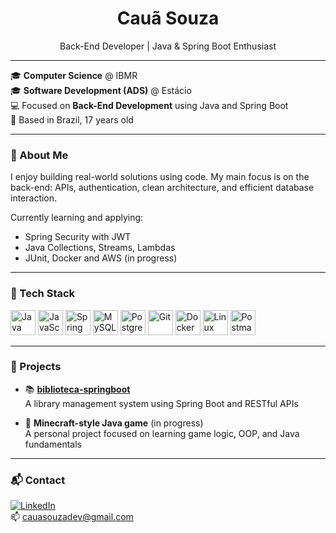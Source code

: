 <h1 align="center">Cauã Souza</h1>
<p align="center">
  Back-End Developer | Java & Spring Boot Enthusiast
</p>

---

🎓 **Computer Science** @ IBMR  
🎓 **Software Development (ADS)** @ Estácio  
💻 Focused on **Back-End Development** using Java and Spring Boot  
📍 Based in Brazil, 17 years old

---

### 🚀 About Me

I enjoy building real-world solutions using code. My main focus is on the back-end: APIs, authentication, clean architecture, and efficient database interaction.

Currently learning and applying:

- Spring Security with JWT  
- Java Collections, Streams, Lambdas  
- JUnit, Docker and AWS (in progress)

---

### 🧰 Tech Stack

<p align="left">
  <!-- Languages -->
  <img src="https://cdn.jsdelivr.net/gh/devicons/devicon/icons/java/java-original.svg" height="40" alt="Java"/>
  <img src="https://cdn.jsdelivr.net/gh/devicons/devicon/icons/javascript/javascript-original.svg" height="40" alt="JavaScript"/>
  
  <!-- Frameworks -->
  <img src="https://cdn.jsdelivr.net/gh/devicons/devicon/icons/spring/spring-original.svg" height="40" alt="Spring Boot"/>
  
  <!-- Databases -->
  <img src="https://cdn.jsdelivr.net/gh/devicons/devicon/icons/mysql/mysql-original.svg" height="40" alt="MySQL"/>
  <img src="https://cdn.jsdelivr.net/gh/devicons/devicon/icons/postgresql/postgresql-original.svg" height="40" alt="PostgreSQL"/>
  
  <!-- Tools -->
  <img src="https://cdn.jsdelivr.net/gh/devicons/devicon/icons/git/git-original.svg" height="40" alt="Git"/>
  <img src="https://cdn.jsdelivr.net/gh/devicons/devicon/icons/docker/docker-original.svg" height="40" alt="Docker"/>
  <img src="https://cdn.jsdelivr.net/gh/devicons/devicon/icons/linux/linux-original.svg" height="40" alt="Linux"/>
  <img src="https://www.vectorlogo.zone/logos/getpostman/getpostman-icon.svg" height="40" alt="Postman"/>
</p>

---

### 📂 Projects

- 📚 [**biblioteca-springboot**](https://github.com/cauaadev/biblioteca-springboot)  
  A library management system using Spring Boot and RESTful APIs

- 🧱 **Minecraft-style Java game** (in progress)  
  A personal project focused on learning game logic, OOP, and Java fundamentals

---

### 📬 Contact

[![LinkedIn](https://img.shields.io/badge/LinkedIn-0077B5?style=for-the-badge&logo=linkedin&logoColor=white)](https://www.linkedin.com/in/cauaadev/)  
📫 cauasouzadev@gmail.com
